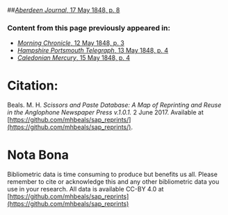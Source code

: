 ##[*Aberdeen Journal*, 17 May 1848, p. 8](https://mhbeals.github.io/sap_html/Aberdeen-Journal/Aberdeen-Journal-17-May-1848-p-8)

### Content from this page previously appeared in:
+ [*Morning Chronicle*, 12 May 1848, p. 3](https://mhbeals.github.io/sap_html/Morning-Chronicle/Morning-Chronicle-12-May-1848-p-3)
+ [*Hampshire Portsmouth Telegraph*, 13 May 1848, p. 4](https://mhbeals.github.io/sap_html/Hampshire-Portsmouth-Telegraph/Hampshire-Portsmouth-Telegraph-13-May-1848-p-4)
+ [*Caledonian Mercury*, 15 May 1848, p. 4](https://mhbeals.github.io/sap_html/Caledonian-Mercury/Caledonian-Mercury-15-May-1848-p-4)
                    
# Citation: 

Beals. M. H. *Scissors and Paste Database: A Map of Reprinting and Reuse in the Anglophone Newspaper Press v.1.0.1.* 2 June 2017. Available at [https://github.com/mhbeals/sap_reprints/](https://github.com/mhbeals/sap_reprints/). 
                    
# Nota Bona

Bibliometric data is time consuming to produce but benefits us all. Please remember to cite or acknowledge this and any other bibliometric data you use in your research. All data is available CC-BY 4.0 at [https://github.com/mhbeals/sap_reprints](https://github.com/mhbeals/sap_reprints)